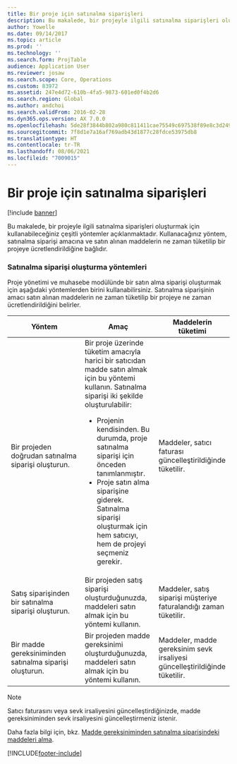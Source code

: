 ```yaml
---
title: Bir proje için satınalma siparişleri
description: Bu makalede, bir projeyle ilgili satınalma siparişleri oluşturmak için kullanabileceğiniz çeşitli yöntemler açıklanmaktadır. Kullanacağınız yöntem, satınalma siparişi amacına ve satın alınan maddelerin ne zaman tüketilip bir projeye ücretlendirildiğine bağlıdır.
author: Yowelle
ms.date: 09/14/2017
ms.topic: article
ms.prod: ''
ms.technology: ''
ms.search.form: ProjTable
audience: Application User
ms.reviewer: josaw
ms.search.scope: Core, Operations
ms.custom: 83972
ms.assetid: 247e4d72-610b-4fa5-9873-601ed0f4b2d6
ms.search.region: Global
ms.author: andchoi
ms.search.validFrom: 2016-02-28
ms.dyn365.ops.version: AX 7.0.0
ms.openlocfilehash: 5de28f3844b802a980c811411cae75549c697538f89e8c3d2495ea171a188524
ms.sourcegitcommit: 7f8d1e7a16af769adb43d1877c28fdce53975db8
ms.translationtype: HT
ms.contentlocale: tr-TR
ms.lasthandoff: 08/06/2021
ms.locfileid: "7009015"
---
```

# <a name="purchase-orders-for-a-project"></a>Bir proje için satınalma siparişleri

[!include [banner](../includes/banner.md)]

Bu makalede, bir projeyle ilgili satınalma siparişleri oluşturmak için kullanabileceğiniz çeşitli yöntemler açıklanmaktadır. Kullanacağınız yöntem, satınalma siparişi amacına ve satın alınan maddelerin ne zaman tüketilip bir projeye ücretlendirildiğine bağlıdır.

### <a name="methods-for-creating-a-purchase-order"></a>Satınalma siparişi oluşturma yöntemleri

Proje yönetimi ve muhasebe modülünde bir satın alma siparişi oluşturmak için aşağıdaki yöntemlerden birini kullanabilirsiniz. Satınalma siparişinin amacı satın alınan maddelerin ne zaman tüketilip bir projeye ne zaman ücretlendirildiğini belirler.

<table>
<colgroup>
<col width="33%" />
<col width="33%" />
<col width="33%" />
</colgroup>
<thead>
<tr class="header">
<th>Yöntem</th>
<th>Amaç</th>
<th>Maddelerin tüketimi</th>
</tr>
</thead>
<tbody>
<tr class="odd">
<td>Bir projeden doğrudan satınalma siparişi oluşturun.</td>
<td>Bir proje üzerinde tüketim amacıyla harici bir satıcıdan madde satın almak için bu yöntemi kullanın. Satınalma siparişi iki şekilde oluşturulabilir:
<ul>
<li>Projenin kendisinden. Bu durumda, proje satınalma siparişi için önceden tanımlanmıştır.</li>
<li>Proje satın alma siparişine giderek. Satınalma siparişi oluşturmak için hem satıcıyı, hem de projeyi seçmeniz gerekir.</li>
</ul></td>
<td>Maddeler, satıcı faturası güncelleştirildiğinde tüketilir.</td>
</tr>
<tr class="even">
<td>Satış siparişinden bir satınalma siparişi oluşturun.</td>
<td>Bir projeden satış siparişi oluşturduğunuzda, maddeleri satın almak için bu yöntemi kullanın.</td>
<td>Maddeler, satış siparişi müşteriye faturalandığı zaman tüketilir.</td>
</tr>
<tr class="odd">
<td>Bir madde gereksiniminden satınalma siparişi oluşturun.</td>
<td>Bir projeden madde gereksinimi oluşturduğunuzda, maddeleri satın almak için bu yöntemi kullanın.</td>
<td>Maddeler, madde gereksinim sevk irsaliyesi güncelleştirildiğinde tüketilir.</td>
</tr>
</tbody>
</table>

> [!NOTE] 
> Satıcı faturasını veya sevk irsaliyesini güncelleştirdiğinizde, madde gereksiniminden sevk irsaliyesini güncelleştirmeniz istenir.

Daha fazla bilgi için, bkz. [Madde gereksiniminden satınalma siparişindeki maddeleri alma](tasks/receive-items-purchase-order-item-requirement.md).



[!INCLUDE[footer-include](../includes/footer-banner.md)]